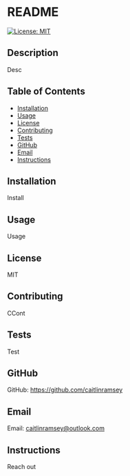 # README

[![License: MIT](https://img.shields.io/badge/License-MIT-yellow.svg)](https://opensource.org/licenses/MIT)

## Description
Desc

## Table of Contents
- [Installation](#installation)
- [Usage](#usage)
- [License](#license)
- [Contributing](#contributing)
- [Tests](#tests)
- [GitHub](#github)
- [Email](#email)
- [Instructions](#instructions)

## Installation
Install

## Usage
Usage

## License
MIT

## Contributing
CCont

## Tests
Test

## GitHub
GitHub: https://github.com/caitlinramsey

## Email
Email: caitlinramsey@outlook.com

## Instructions 
Reach out

